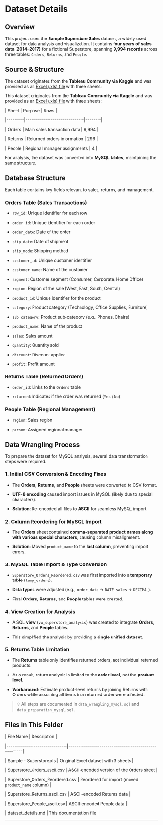 # Dataset Details
 

 
## Overview
 
This project uses the **Sample Superstore Sales** dataset, a widely used dataset for data analysis and visualization. It contains **four years of sales data (2014–2017)** for a fictional Superstore, spanning **9,994 records** across three tables: `Orders`, `Returns`, and `People`.
 

 
## Source & Structure
 

The dataset originates from the **Tableau Community via Kaggle** and was provided as an [Excel (.xls) file](https://community.tableau.com/s/question/0D54T00000CWeX8SAL/sample-superstore-sales-excelxls) with three sheets:
 

This dataset originates from the **Tableau Community via Kaggle** and was provided as an [Excel (.xls) file](https://community.tableau.com/s/question/0D54T00000CWeX8SAL/sample-superstore-sales-excelxls) with three sheets:
 

 
| Sheet   | Purpose                      | Rows   |
 
|---------|------------------------------|--------|
 
| Orders  | Main sales transaction data  | 9,994  |
 
| Returns | Returned orders information  | 296    |
 
| People  | Regional manager assignments | 4      |
 

 
For analysis, the dataset was converted into **MySQL tables**, maintaining the same structure.
 

 
## Database Structure
 

 
Each table contains key fields relevant to sales, returns, and management.
 

 
### Orders Table (Sales Transactions)
 
- `row_id`: Unique identifier for each row  
 
- `order_id`: Unique identifier for each order  
 
- `order_date`: Date of the order  
 
- `ship_date`: Date of shipment  
 
- `ship_mode`: Shipping method  
 
- `customer_id`: Unique customer identifier  
 
- `customer_name`: Name of the customer  
 
- `segment`: Customer segment (Consumer, Corporate, Home Office)  
 
- `region`: Region of the sale (West, East, South, Central)  
 
- `product_id`: Unique identifier for the product  
 
- `category`: Product category (Technology, Office Supplies, Furniture)  
 
- `sub_category`: Product sub-category (e.g., Phones, Chairs)  
 
- `product_name`: Name of the product  
 
- `sales`: Sales amount  
 
- `quantity`: Quantity sold  
 
- `discount`: Discount applied  
 
- `profit`: Profit amount  
 

 
### Returns Table (Returned Orders)
 
- `order_id`: Links to the `Orders` table  
 
- `returned`: Indicates if the order was returned (`Yes` / `No`)  
 

 
### People Table (Regional Management)
 
- `region`: Sales region  
 
- `person`: Assigned regional manager  
 

 
## Data Wrangling Process
 

 
To prepare the dataset for MySQL analysis, several data transformation steps were required.
 

 
### 1. Initial CSV Conversion & Encoding Fixes
 
- The **Orders**, **Returns**, and **People** sheets were converted to CSV format.
 
- **UTF-8 encoding** caused import issues in MySQL (likely due to special characters).
 
- **Solution**: Re-encoded all files to **ASCII** for seamless MySQL import.
 

 
### 2. Column Reordering for MySQL Import
 
- The **Orders** sheet contained **comma-separated product names along with various special characters**, causing column misalignment.
 
- **Solution**: Moved `product_name` to the **last column**, preventing import errors.
 

 
### 3. MySQL Table Import & Type Conversion
 
- `Superstore_Orders_Reordered.csv` was first imported into a **temporary table** (`temp_orders`).
 
- **Data types** were adjusted (e.g., `order_date` → `DATE`, `sales` → `DECIMAL`).
 
- Final **Orders**, **Returns**, and **People** tables were created.
 

 
### 4. View Creation for Analysis
 
- A SQL **view** (`vw_superstore_analysis`) was created to integrate **Orders**, **Returns**, and **People** tables.
 
- This simplified the analysis by providing a **single unified dataset**.
 

 
### 5. Returns Table Limitation
 
- The **Returns** table only identifies returned orders, not individual returned products.
 
- As a result, return analysis is limited to the **order level**, not the **product level**.
 
- **Workaround**: Estimate product-level returns by joining Returns with Orders while assuming all items in a returned order were affected.
 

 
> 💡 All steps are documented in `data_wrangling_mysql.sql` and `data_preparation_mysql.sql`.
 

 
## Files in This Folder
 

 
| File Name                      | Description                                          |
 
|-------------------------------|------------------------------------------------------|
 
| Sample - Superstore.xls       | Original Excel dataset with 3 sheets                |
 
| Superstore_Orders_ascii.csv   | ASCII-encoded version of the Orders sheet           |
 
| Superstore_Orders_Reordered.csv | Reordered for import (moved `product_name` column) |
 
| Superstore_Returns_ascii.csv  | ASCII-encoded Returns data                          |
 
| Superstore_People_ascii.csv   | ASCII-encoded People data                           |
 
| dataset_details.md            | This documentation file                             |
 

 
---
